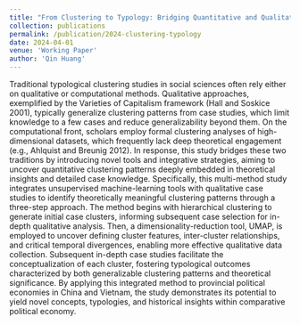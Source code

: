 ```yaml
---
title: "From Clustering to Typology: Bridging Quantitative and Qualitative Methods for Conceptual Development"
collection: publications
permalink: /publication/2024-clustering-typology
date: 2024-04-01
venue: 'Working Paper'
author: 'Qin Huang'
---
```


Traditional typological clustering studies in social sciences often rely either on qualitative or computational methods. Qualitative approaches, exemplified by the Varieties of Capitalism framework (Hall and Soskice 2001), typically generalize clustering patterns from case studies, which limit knowledge to a few cases and reduce generalizability beyond them. On the computational front, scholars employ formal clustering analyses of high-dimensional datasets, which frequently lack deep theoretical engagement (e.g., Ahlquist and Breunig 2012). In response, this study bridges these two traditions by introducing novel tools and integrative strategies, aiming to uncover quantitative clustering patterns deeply embedded in theoretical insights and detailed case knowledge. Specifically, this multi-method study integrates unsupervised machine-learning tools with qualitative case studies to identify theoretically meaningful clustering patterns through a three-step approach. The method begins with hierarchical clustering to generate initial case clusters, informing subsequent case selection for in-depth qualitative analysis. Then, a dimensionality-reduction tool, UMAP, is employed to uncover defining cluster features, inter-cluster relationships, and critical temporal divergences, enabling more effective qualitative data collection. Subsequent in-depth case studies facilitate the conceptualization of each cluster, fostering typological outcomes characterized by both generalizable clustering patterns and theoretical significance. By applying this integrated method to provincial political economies in China and Vietnam, the study demonstrates its potential to yield novel concepts, typologies, and historical insights within comparative political economy.
